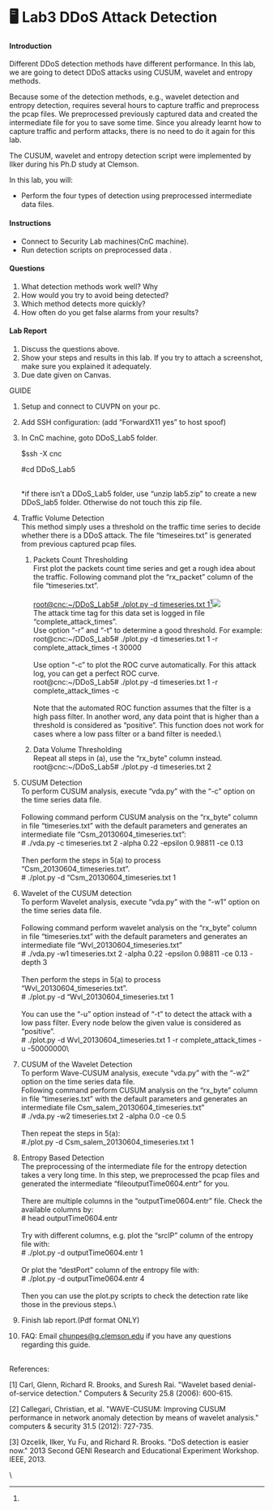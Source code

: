 # 🖥️ Lab3 DDoS Attack Detection

#### Introduction

Different DDoS detection methods have different performance.  In this lab, we are going to detect DDoS attacks using CUSUM, wavelet and entropy methods.&#x20;

Because some of the detection methods, e.g., wavelet detection and entropy detection, requires several hours to capture traffic and preprocess the pcap files. We preprocessed previously captured data and created the intermediate file for you to save some time. Since you already learnt how to capture traffic and perform attacks, there is no need to do it again for this lab.&#x20;

The CUSUM, wavelet and entropy detection script were implemented by Ilker during his Ph.D study at Clemson.&#x20;

In this lab, you will:

* Perform the four types of detection using preprocessed intermediate data files.

#### Instructions

* Connect to Security Lab machines(CnC machine).
* Run detection scripts on preprocessed data .

#### Questions

1. What detection methods work well? Why
2. How would you try to avoid being detected?
3. Which method detects more quickly?
4. How often do you get false alarms from your results?

#### Lab Report

1. Discuss the questions above.
2. Show your steps and results in this lab. If you try to attach a screenshot, make sure you explained it adequately.&#x20;
3. Due date given on Canvas.

GUIDE

1. Setup and connect to CUVPN on your pc.
2. Add SSH configuration: (add “ForwardX11 yes” to host spoof)
3.  In CnC machine, goto DDoS\_Lab5 folder.

    $ssh -X cnc&#x20;

    \#cd DDoS\_Lab5

    \
    \*if there isn’t a DDoS\_Lab5 folder, use “unzip lab5.zip” to create a new DDoS\_lab5 folder. Otherwise do not touch this zip file.
4. Traffic Volume Detection\
   This method simply uses a threshold on the traffic time series to decide whether there is a DDoS attack. The file “timeseires.txt” is generated from previous captured pcap files.
   1. Packets Count Thresholding\
      First plot the packets count time series and get a rough idea about the traffic. Following command plot the “rx\_packet” column of the file “timeseries.txt”.\
      \
      [root@cnc:\~/DDoS\_Lab5# ./plot.py -d timeseries.txt 1](#user-content-fn-1)[^1]![](https://lh7-us.googleusercontent.com/k57FZMgJ3jVTSy7xuFaNVEz-LGe7hst-mjn2LSmyhIuiSN77vSNvFJQ3PxLjc3bPFl5XCCnoBuZIt4T3vv9xofYhQ7vz4Ohg5sT4Ob7PhoYFRs\_lsQKNkuY4NZdcdLp5iYsL47LFfdOoEY46pgqdlQ)\
      The attack time tag for this data set is logged in file “complete\_attack\_times”. \
      Use option “-r” and “-t” to determine a good threshold. For example:\
      root@cnc:\~/DDoS\_Lab5# ./plot.py -d timeseries.txt 1 -r complete\_attack\_times -t 30000\
      \
      Use option “-c” to plot the ROC curve automatically. For this attack log, you can get a perfect ROC curve. \
      root@cnc:\~/DDoS\_Lab5# ./plot.py -d timeseries.txt 1 -r complete\_attack\_times -c\
      \
      Note that the automated ROC function assumes that the filter is a high pass filter. In another word, any data point that is higher than a threshold is considered as “positive”. This function does not work for cases where a low pass filter or a band filter is needed.\

   2. Data Volume Thresholding\
      Repeat all steps in (a), use the “rx\_byte” column instead.\
      root@cnc:\~/DDoS\_Lab5# ./plot.py -d timeseries.txt 2
5. CUSUM Detection\
   To perform CUSUM analysis, execute “vda.py” with the “-c” option on the time series data file. \
   \
   Following command perform CUSUM analysis on the “rx\_byte” column in file “timeseries.txt” with the default parameters and generates an intermediate file “Csm\_20130604\_timeseries.txt”:\
   \# ./vda.py -c timeseries.txt 2 -alpha 0.22 -epsilon 0.98811 -ce 0.13\
   \
   Then perform the steps in 5(a) to process “Csm\_20130604\_timeseries.txt”.\
   \# ./plot.py -d “Csm\_20130604\_timeseries.txt 1
6. Wavelet of the CUSUM detection\
   To perform Wavelet analysis, execute “vda.py” with the “-w1” option on the time series data file.\
   \
   Following command perform wavelet analysis on the “rx\_byte” column in file “timeseries.txt” with the default parameters and generates an intermediate file “Wvl\_20130604\_timeseries.txt”\
   \# ./vda.py -w1 timeseries.txt 2 -alpha 0.22 -epsilon 0.98811 -ce 0.13 -depth 3\
   \
   Then perform the steps in 5(a) to process “Wvl\_20130604\_timeseries.txt”.\
   \# ./plot.py -d “Wvl\_20130604\_timeseries.txt 1\
   \
   You can use the “-u” option instead of “-t” to detect the attack with a low pass filter. Every node below the given value is considered as “positive”.\
   \# ./plot.py -d Wvl\_20130604\_timeseries.txt 1 -r complete\_attack\_times -u -50000000\

7. CUSUM of the Wavelet Detection\
   To perform Wave-CUSUM analysis, execute “vda.py” with the “-w2” option on the time series data file. \
   Following command perform CUSUM analysis on the “rx\_byte” column in file “timeseries.txt” with the default parameters and generates an intermediate file Csm\_salem\_20130604\_timeseries.txt”\
   \# ./vda.py -w2 timeseries.txt 2 -alpha 0.0 -ce 0.5\
   \
   Then repeat the steps in 5(a):\
   \#./plot.py -d Csm\_salem\_20130604\_timeseries.txt 1&#x20;
8. Entropy Based Detection\
   The preprocessing of the intermediate file for the entropy detection takes a very long time. In this step, we preprocessed the pcap files and generated the intermediate “fileoutputTime0604.entr” for you. \
   \
   There are multiple columns in the “outputTime0604.entr” file. Check the available columns by:\
   \# head outputTime0604.entr\
   \
   Try with different columns, e.g. plot the “srcIP” column of the entropy file with:\
   \# ./plot.py -d outputTime0604.entr 1\
   \
   Or plot the “destPort” column of the entropy file with:\
   \# ./plot.py -d outputTime0604.entr 4\
   \
   Then you can use the plot.py scripts to check the detection rate like those in the previous steps.\

9. Finish lab report.(Pdf format ONLY)
10. FAQ: Email [chunpes@g.clemson.edu](mailto:chunpes@g.clemson.edu) if you have any questions regarding this guide.

\
References:

\[1] Carl, Glenn, Richard R. Brooks, and Suresh Rai. "Wavelet based denial-of-service detection." Computers & Security 25.8 (2006): 600-615.

\[2] Callegari, Christian, et al. "WAVE-CUSUM: Improving CUSUM performance in network anomaly detection by means of wavelet analysis." computers & security 31.5 (2012): 727-735.

\[3] Ozcelik, Ilker, Yu Fu, and Richard R. Brooks. "DoS detection is easier now." 2013 Second GENI Research and Educational Experiment Workshop. IEEE, 2013.

\


[^1]: 
